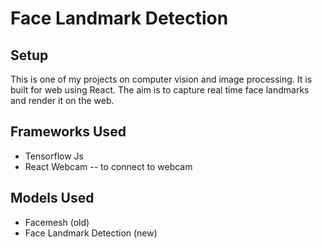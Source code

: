 # Face Landmark Detection


## Setup
This is one of my projects on computer vision and image processing. 
It is built for web using React.
The aim is to capture real time face landmarks and render it on the web. 

## Frameworks Used 

- Tensorflow Js
- React Webcam
	-- to connect to webcam 


## Models Used 
- Facemesh (old)
- Face Landmark Detection (new)